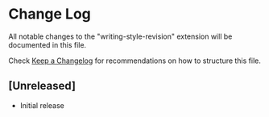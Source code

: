 # Change Log

All notable changes to the "writing-style-revision" extension will be documented in this file.

Check [Keep a Changelog](http://keepachangelog.com/) for recommendations on how to structure this file.

## [Unreleased]

- Initial release